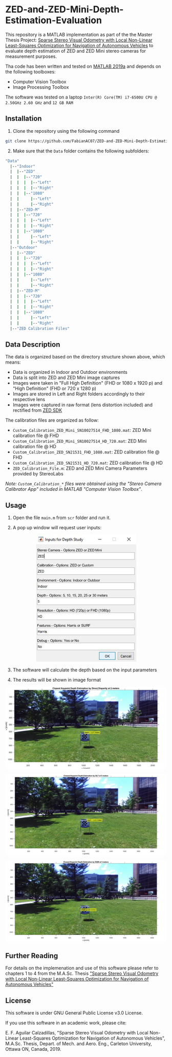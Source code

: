 # ZED-and-ZED-Mini-Depth-Estimation-Evaluation

This repository is a MATLAB implementation as part of the the Master Thesis Project: [Sparse Stereo Visual Odometry with Local Non-Linear Least-Squares Optimization for Navigation of Autonomous Vehicles](https://curve.carleton.ca/7270ba62-1fd3-4f1b-a1fa-6031b06585e9) to evaluate depth estimation of ZED and ZED Mini stereo cameras for measurement purposes.

Tha code has been written and tested on [MATLAB 2019a](https://www.mathworks.com/?s_tid=gn_logo) and depends on the following toolboxes:
* Computer Vision Toolbox
* Image Processing Toolbox

The software was tested on a laptop `Inter(R) Core(TM) i7-6500U CPU @ 2.50GHz 2.60 GHz` and `12 GB RAM`

## Installation

1. Clone the repository using the following command

```bash
git clone https://github.com/FabianAC07/ZED-and-ZED-Mini-Depth-Estimation-Evaluation.git
```

2. Make sure that the `Data` folder contains the following subfolders:
```bash
"Data"
  |--"Indoor"
  |  |--"ZED"
  |  |  |--"720"
  |  |  |  |--"Left"
  |  |  |  |--"Right"
  |  |  |--"1080"
  |  |     |--"Left"
  |  |     |--"Right"
  |  |--"ZED-M"
  |  |  |--"720"
  |  |  |  |--"Left"
  |  |  |  |--"Right"
  |  |  |--"1080"
  |  |     |--"Left"
  |  |     |--"Right"
  |--"Outdoor"
  |  |--"ZED"
  |  |  |--"720"
  |  |  |  |--"Left"
  |  |  |  |--"Right"
  |  |  |--"1080"
  |  |     |--"Left"
  |  |     |--"Right"
  |  |--"ZED-M"
  |  |  |--"720"
  |  |  |  |--"Left"
  |  |  |  |--"Right"
  |  |  |--"1080"
  |  |     |--"Left"
  |  |     |--"Right"
  |--"ZED Calibration Files"
```

## Data Description

The data is organized based on the directory structure shown above, which means:
* Data is organized in Indoor and Outdoor environments
* Data is split into ZED and ZED Mini image captures
* Images were taken in "Full High Definition" (FHD or 1080 x 1920 p) and "High Definition" (FHD or 720 x 1280 p)
* Images are stored in Left and Right folders accordingly to their respective lens
* Images were captured in raw format (lens distortion included) and rectified from [ZED SDK](https://www.stereolabs.com/developers/release/)

The calibration files are organized as follow:
* `Custom_Calibration_ZED_Mini_SN10027514_FHD_1080.mat`: ZED Mini calibration file @ FHD  
* `Custom_Calibration_ZED_Mini_SN10027514_HD_720.mat`: ZED Mini calibration file @ HD
* `Custom_Calibration_ZED_SN21531_FHD_1080.mat`: ZED calibration file @ FHD
* `Custom_Calibration_ZED_SN21531_HD_720.mat`: ZED calibration file @ HD
* `ZED_Calibration_File.m`: ZED and ZED Mini Camera Parameters provided by StereoLabs 

*Note: `Custom_Calibration_*` files were obtained using the "Stereo Camera Calibrator App" included in MATLAB "Computer Vision Toolbox"*.

## Usage

1. Open the file `main.m` from `scr` folder and run it.

2. A pop up window will request user inputs:

<p align="center">
  <img src ="images/user input.JPG" />
</p>

3. The software will calculate the depth based on the input parameters 

4. The results will be shown in image format

<p align="center">
  <img src ="images/DD.jpg" />
</p>

<p align="center">
  <img src ="images/DLT.jpg" />
</p>

<p align="center">
  <img src ="images/SGM.jpg" />
</p>

## Further Reading

For details on the implemenation and use of this software please refer to chapters 1 to 4 from the M.A.Sc. Thesis ["Sparse Stereo Visual Odometry with Local Non-Linear Least-Squares Optimization for Navigation of Autonomous Vehicles"](https://curve.carleton.ca/7270ba62-1fd3-4f1b-a1fa-6031b06585e9)

## License

This software is under GNU General Public License v3.0 License.

If you use this software in an academic work, please cite:

E. F. Aguilar Calzadillas, "Sparse Stereo Visual Odometry with Local Non-Linear Least-Squares Optimization for Navigation of Autonomous Vehicles", M.A.Sc. Thesis, Depart. of Mech. and Aero. Eng., Carleton University, Ottawa ON, Canada, 2019.
